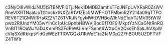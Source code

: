 c3NyOi8vWldJNU5tSTBNVFl0TjJNek1DMDBZamhsTFdJNFpUVXRaR0ZsWVRneVlXRTNaalJoTG1ockxtNXZaR1V1ZEc5MWFHOTFMbmR2Y214a09qTTFOREV6T21GMWRHaGZZV1Z6TVRJNFgyMWtOVHBoWlhNdE1qVTJMV05tWWpwb2RIUndYM05wYlhCc1pUcGphbHBWVjBod01TOF9iMkptYzNCaGNtRnRQVnBIT1ROaWJYaDJXVmRSZFdReWJIVmFSemt6WXpOV2QxcEhSakJhVXpWcVlqSXdKbkpsYldGeWEzTTlOVGQxU1RWeE1ta21aM0p2ZFhBOU5UZDFTVFZ4TW1r
